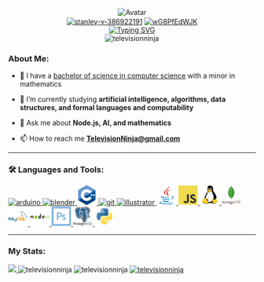 <div id="header" align="center">
    <img src="https://avatars.githubusercontent.com/u/41529985" width="100" alt="Avatar"/>
    <div id="badges">
        <a href="https://linkedin.com/in/stanley-v-386922191" target="blank"><img align="center" src="https://img.shields.io/badge/LinkedIn-blue?style=for-the-badge&logo=linkedin" alt="stanley-v-386922191"/></a>
        <a href="https://discord.gg/wG8PfEdWJK" target="blank"><img align="center" src="https://img.shields.io/badge/discord-blue?style=for-the-badge&logo=discord" alt="wG8PfEdWJK" /></a>
    </div>
    <a href="https://github.com/televisionninja">
        <img src="https://readme-typing-svg.demolab.com?font=Calibri&size=35&duration=2000&pause=4000&color=F7F7F7&background=22272e&multiline=true&center=true&lines=Hi%20%F0%9F%91%8B%2C%20I'm%20TelevisionNinja" alt="Typing SVG" />
    </a>
    </br>
    <img src="https://komarev.com/ghpvc/?username=televisionninja&color=blue&style=flat" alt="televisionninja" />
</div>

<h3 align="left">About Me:</h3>

- 🔭 I have a [bachelor of science in computer science](https://computer-science-and-computer-engineering.uark.edu/index.php) with a minor in mathematics

- 🌱 I’m currently studying **artificial intelligence, algorithms, data structures, and formal languages and computability**

- 💬 Ask me about **Node.js, AI, and mathematics**

- 📫 How to reach me **TelevisionNinja@gmail.com**

---
<h3 align="left">🛠️ Languages and Tools:</h3>
<p align="left"> <a href="https://www.arduino.cc/" target="_blank" rel="noreferrer"> <img src="https://cdn.worldvectorlogo.com/logos/arduino-1.svg" alt="arduino" width="40" height="40"/> </a> <a href="https://www.blender.org/" target="_blank" rel="noreferrer"> <img src="https://download.blender.org/branding/community/blender_community_badge_white.svg" alt="blender" width="40" height="40"/> </a> <a href="https://www.w3schools.com/cpp/" target="_blank" rel="noreferrer"> <img src="https://raw.githubusercontent.com/devicons/devicon/master/icons/cplusplus/cplusplus-original.svg" alt="cplusplus" width="40" height="40"/> </a> <a href="https://git-scm.com/" target="_blank" rel="noreferrer"> <img src="https://www.vectorlogo.zone/logos/git-scm/git-scm-icon.svg" alt="git" width="40" height="40"/> </a> <a href="https://www.adobe.com/in/products/illustrator.html" target="_blank" rel="noreferrer"> <img src="https://www.vectorlogo.zone/logos/adobe_illustrator/adobe_illustrator-icon.svg" alt="illustrator" width="40" height="40"/> </a> <a href="https://www.java.com" target="_blank" rel="noreferrer"> <img src="https://raw.githubusercontent.com/devicons/devicon/master/icons/java/java-original.svg" alt="java" width="40" height="40"/> </a> <a href="https://developer.mozilla.org/en-US/docs/Web/JavaScript" target="_blank" rel="noreferrer"> <img src="https://raw.githubusercontent.com/devicons/devicon/master/icons/javascript/javascript-original.svg" alt="javascript" width="40" height="40"/> </a> <a href="https://www.linux.org/" target="_blank" rel="noreferrer"> <img src="https://raw.githubusercontent.com/devicons/devicon/master/icons/linux/linux-original.svg" alt="linux" width="40" height="40"/> </a> <a href="https://www.mongodb.com/" target="_blank" rel="noreferrer"> <img src="https://raw.githubusercontent.com/devicons/devicon/master/icons/mongodb/mongodb-original-wordmark.svg" alt="mongodb" width="40" height="40"/> </a> <a href="https://www.mysql.com/" target="_blank" rel="noreferrer"> <img src="https://raw.githubusercontent.com/devicons/devicon/master/icons/mysql/mysql-original-wordmark.svg" alt="mysql" width="40" height="40"/> </a> <a href="https://nodejs.org" target="_blank" rel="noreferrer"> <img src="https://raw.githubusercontent.com/devicons/devicon/master/icons/nodejs/nodejs-original-wordmark.svg" alt="nodejs" width="40" height="40"/> </a> <a href="https://www.photoshop.com/en" target="_blank" rel="noreferrer"> <img src="https://raw.githubusercontent.com/devicons/devicon/master/icons/photoshop/photoshop-line.svg" alt="photoshop" width="40" height="40"/> </a> <a href="https://www.postgresql.org" target="_blank" rel="noreferrer"> <img src="https://raw.githubusercontent.com/devicons/devicon/master/icons/postgresql/postgresql-original-wordmark.svg" alt="postgresql" width="40" height="40"/> </a> <a href="https://www.python.org" target="_blank" rel="noreferrer"> <img src="https://raw.githubusercontent.com/devicons/devicon/master/icons/python/python-original.svg" alt="python" width="40" height="40"/> </a> </p>

---
<h3 align="left">My Stats:</h3>

<a href="https://github.com/televisionninja">
<img src="https://github-stats-alpha.vercel.app/api?username=televisionninja">
</a>
<img src="https://github-readme-stats.vercel.app/api/top-langs/?username=televisionninja&layout=compact&show_icons=true&locale=en&hide=css,scss,html" alt="televisionninja" />
<img src="https://github-readme-stats.vercel.app/api?username=televisionninja&show_icons=true&locale=en" alt="televisionninja" />
<a href="https://github.com/ryo-ma/github-profile-trophy">
<img src="https://github-profile-trophy.vercel.app/?username=televisionninja" alt="televisionninja" />
</a>
